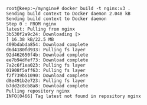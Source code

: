 	root@keep:~/mynginx# docker build -t nginx:v3 .
	Sending build context to Docker daemon 2.048 kB
	Sending build context to Docker daemon
	Step 0 : FROM nginx
	latest: Pulling from nginx
	3b530f2a9c24: Downloading [>                                                  ] 16.38 kB/22.5 MB
	409bdabda854: Download complete
	d6d4180fd933: Pulling fs layer
	92d462650f4b: Download complete
	ee7b94dfef73: Download complete
	7a2c6f1ea023: Pulling fs layer
	01908f5aff63: Pulling fs layer
	f2f739b51090: Download complete
	d8e491b2e723: Pulling fs layer
	b7dd2c8cb8a8: Download complete
	Pulling repository nginx
	INFO[0466] Tag latest not found in repository nginx
